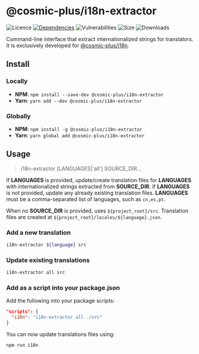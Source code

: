 # @cosmic-plus/i18n-extractor

![Licence](https://img.shields.io/github/license/cosmic-plus/js-i18n-extractor.svg)
[![Dependencies](https://david-dm.org/cosmic-plus/js-i18n-extractor/status.svg)](https://david-dm.org/cosmic-plus/js-i18n-extractor)
![Vulnerabilities](https://img.shields.io/snyk/vulnerabilities/npm/@cosmic-plus/i18n-extractor.svg)
![Size](https://img.shields.io/bundlephobia/minzip/@cosmic-plus/i18n-extractor.svg)
![Downloads](https://img.shields.io/npm/dt/@cosmic-plus/i18n-extractor.svg)

Command-line interface that extract internationalized strings for translators.
It is exclusively developed for
[@cosmic-plus/i18n](https://github.com/cosmic-plus/node-i18n).

## Install

### Locally

* **NPM**: `npm install --save-dev @cosmic-plus/i18n-extractor`
* **Yarn**: `yarn add --dev @cosmic-plus/i18n-extractor`

### Globally

* **NPM**: `npm install -g @cosmic-plus/i18n-extractor`
* **Yarn**: `yarn global add @cosmic-plus/i18n-extractor`

## Usage

> i18n-extractor [LANGUAGES|'all'] SOURCE_DIR...

If **LANGUAGES** is provided, update/create translation files for **LANGUAGES**
with internationalized strings extracted from **SOURCE_DIR**. If **LANGUAGES**
is not provided, update any already existing translation files. **LANGUAGES**
must be a comma-separated list of languages, such as `cn,es,pt`.

When no **SOURCE_DIR** is provided, uses `${project_root}/src`. Translation
files are created at `${project_root}/locales/${language}.json`.


### Add a new translation

```sh
i18n-extractor ${language} src
```

### Update existing translations

```sh
i18n-extractor all src
```

### Add as a script into your package.json

Add the following into your package scripts:

```json
"scripts": {
  "i18n": "i18n-extractor all ./src"
}
```

You can now update translations files using:

```js
npm run i18n
```
